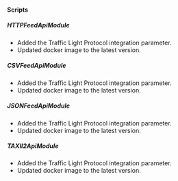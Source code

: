 
#### Scripts
##### HTTPFeedApiModule
- Added the Traffic Light Protocol integration parameter.
- Updated docker image to the latest version.
##### CSVFeedApiModule
- Added the Traffic Light Protocol integration parameter.
- Updated docker image to the latest version.
##### JSONFeedApiModule
- Added the Traffic Light Protocol integration parameter.
- Updated docker image to the latest version.
##### TAXII2ApiModule
- Added the Traffic Light Protocol integration parameter.
- Updated docker image to the latest version.
